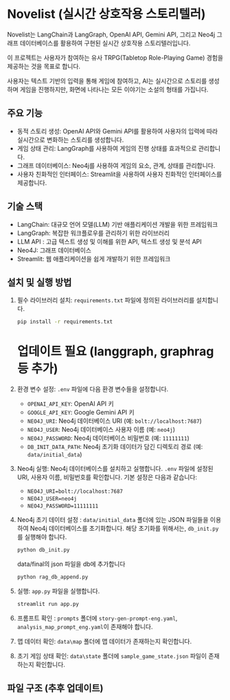 # Novelist (실시간 상호작용 스토리텔러)

Novelist는 LangChain과 LangGraph, OpenAI API, Gemini API, 그리고 Neo4j 그래프 데이터베이스를 활용하여 구현된 실시간 상호작용 스토리텔러입니다. 

이 프로젝트는 사용자가 참여하는 유사 TRPG(Tabletop Role-Playing Game) 경험을 제공하는 것을 목표로 합니다. 

사용자는 텍스트 기반의 입력을 통해 게임에 참여하고, AI는 실시간으로 스토리를 생성하며 게임을 진행하지만, 화면에 나타나는 모든 이야기는 소설의 형태를 가집니다.

## 주요 기능

- 동적 스토리 생성: OpenAI API와 Gemini API를 활용하여 사용자의 입력에 따라 실시간으로 변화하는 스토리를 생성합니다.
- 게임 상태 관리: LangGraph를 사용하여 게임의 진행 상태를 효과적으로 관리합니다.
- 그래프 데이터베이스: Neo4j를 사용하여 게임의 요소, 관계, 상태를 관리합니다.
- 사용자 친화적인 인터페이스: Streamlit을 사용하여 사용자 친화적인 인터페이스를 제공합니다.

## 기술 스택

- LangChain: 대규모 언어 모델(LLM) 기반 애플리케이션 개발을 위한 프레임워크
- LangGraph: 복잡한 워크플로우를 관리하기 위한 라이브러리
- LLM API : 고급 텍스트 생성 및 이해를 위한 API, 텍스트 생성 및 분석 API
- Neo4J: 그래프 데이터베이스
- Streamlit: 웹 애플리케이션을 쉽게 개발하기 위한 프레임워크

## 설치 및 실행 방법

1.  필수 라이브러리 설치: `requirements.txt` 파일에 정의된 라이브러리를 설치합니다.
    ```bash
    pip install -r requirements.txt
    ```
    # 업데이트 필요 (langgraph, graphrag 등 추가)
2.  환경 변수 설정: `.env` 파일에 다음 환경 변수들을 설정합니다.
    - `OPENAI_API_KEY`: OpenAI API 키
    - `GOOGLE_API_KEY`: Google Gemini API 키
    - `NEO4J_URI`: Neo4j 데이터베이스 URI (예: `bolt://localhost:7687`)
    - `NEO4J_USER`: Neo4j 데이터베이스 사용자 이름 (예: `neo4j`)
    - `NEO4J_PASSWORD`: Neo4j 데이터베이스 비밀번호 (예: `11111111`)
    - `DB_INIT_DATA_PATH`: Neo4j 초기화 데이터가 담긴 디렉토리 경로 (예: `data/initial_data`)
3. Neo4j 실행: Neo4j 데이터베이스를 설치하고 실행합니다. `.env` 파일에 설정된 URI, 사용자 이름, 비밀번호를 확인합니다. 기본 설정은 다음과 같습니다:
    - `NEO4J_URI=bolt://localhost:7687`
    - `NEO4J_USER=neo4j`
    - `NEO4J_PASSWORD=11111111`
4. Neo4j 초기 데이터 설정 : `data/initial_data` 폴더에 있는 JSON 파일들을 이용하여 Neo4j 데이터베이스를 초기화합니다. 해당 초기화를 위해서는, `db_init.py`를 실행해야 합니다.
    ```bash
    python db_init.py
    ```
    data/final의 json 파일을 db에 추가합니다
    ```bash
    python rag_db_append.py
    ```

5.  실행: `app.py` 파일을 실행합니다.
    ```bash
    streamlit run app.py
    ```
6. 프롬프트 확인 : `prompts` 폴더에 `story-gen-prompt-eng.yaml`, `analysis_map_prompt_eng.yaml`이 존재해야 합니다.
7. 맵 데이터 확인: `data\map` 폴더에 맵 데이터가 존재하는지 확인합니다.
8. 초기 게임 상태 확인: `data\state` 폴더에 `sample_game_state.json` 파일이 존재하는지 확인합니다.

## 파일 구조 (추후 업데이트)
```bash
```
